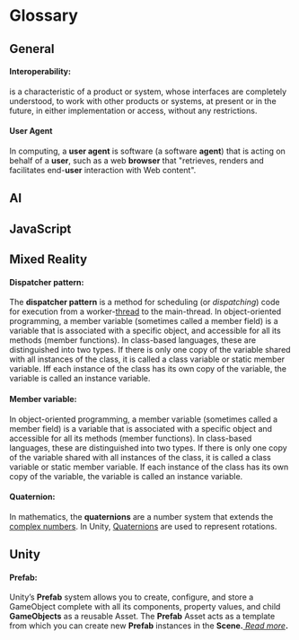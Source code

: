 # Glossary

## General

#### **Interoperability:** 

is a characteristic of a product or system, whose interfaces are completely understood, to work with other products or systems, at present or in the future, in either implementation or access, without any restrictions.

#### User Agent

 In computing, a **user agent** is software \(a software **agent**\) that is acting on behalf of a **user**, such as a web **browser** that "retrieves, renders and facilitates end-**user** interaction with Web content".

## AI

## JavaScript

## Mixed Reality

#### Dispatcher pattern:

The **dispatcher pattern** is a method for scheduling \(or _dispatching_\) code for execution from a worker-[thread](https://en.wikipedia.org/wiki/Thread_%28computing%29) to the main-thread.  In object-oriented programming, a member variable \(sometimes called a member field\) is a variable that is associated with a specific object, and accessible for all its methods \(member functions\). In class-based languages, these are distinguished into two types. If there is only one copy of the variable shared with all instances of the class, it is called a class variable or static member variable.  Iff each instance of the class has its own copy of the variable, the variable is called an instance variable.

#### **Member variable:** 

In object-oriented programming, a member variable \(sometimes called a member field\) is a variable that is associated with a specific object and accessible for all its methods \(member functions\). In class-based languages, these are distinguished into two types.  If there is only one copy of the variable shared with all instances of the class, it is called a class variable or static member variable.  If each instance of the class has its own copy of the variable, the variable is called an instance variable.

#### Quaternion: 

In mathematics, the **quaternions** are a number system that extends the [complex numbers](https://en.wikipedia.org/wiki/Complex_number). In Unity, [Quaternions](https://docs.unity3d.com/ScriptReference/Quaternion.html) are used to represent rotations.

## Unity

#### **Prefab**:  

Unity’s **Prefab** system allows you to create, configure, and store a GameObject complete with all its components, property values, and child **GameObjects** as a reusable Asset. The **Prefab** Asset acts as a template from which you can create new **Prefab** instances in the **Scene.**[ _Read more_](https://docs.unity3d.com/Manual/Prefabs.html)**.**  




